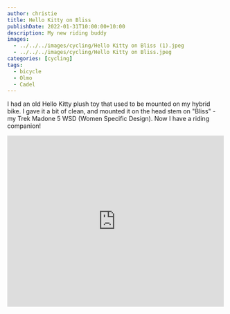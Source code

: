 ```yaml
---
author: christie
title: Hello Kitty on Bliss
publishDate: 2022-01-31T10:00:00+10:00
description: My new riding buddy
images:
  - ../../../images/cycling/Hello Kitty on Bliss (1).jpeg
  - ../../../images/cycling/Hello Kitty on Bliss.jpeg
categories: [cycling]
tags:
  - bicycle
  - Olmo
  - Cadel
---
```


I had an old Hello Kitty plush toy that used to be mounted on my hybrid bike.
I gave it a bit of clean, and mounted it on the head stem on "Bliss" - my
Trek Madone 5 WSD (Women Specific Design). Now I have a riding companion!

<iframe src="https://www.facebook.com/plugins/post.php?href=https%3A%2F%2Fwww.facebook.com%2Fchris1.tham%2Fposts%2Fpfbid02DSFyFELLR2m8TNsm1NRJHKyjkqyS354U6bU6DMfPSEAXh14C3XsYMJrGj1wdK3LXl&show_text=true&width=500" width="500" height="396" style="border:none;overflow:hidden" scrolling="no" frameborder="0" allowfullscreen="true" allow="autoplay; clipboard-write; encrypted-media; picture-in-picture; web-share"></iframe>
